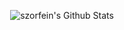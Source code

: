 <p align="center">
  <img alt="szorfein's Github Stats" src="https://github-readme-stats.vercel.app/api?username=JoedewYT&show_icons=true&theme=tokyonight&hide_border=true&border_radius=0&include_all_commits=true&count_private=true" />
</p>

